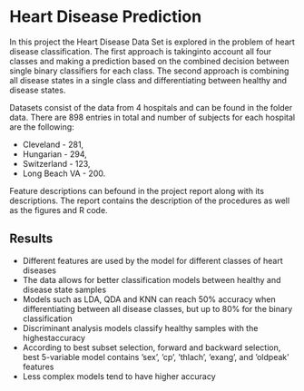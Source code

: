 # Heart Disease Prediction

In this project the Heart Disease Data Set is explored in the problem of heart disease classification.
The first approach is takinginto account all four classes and making a prediction based on the combined
decision between single binary classifiers for each class. The second approach is combining all disease states in a single class and differentiating between healthy
and disease states.

Datasets consist of the data from 4 hospitals and can be found in the folder data. 
There are 898 entries in total and number of subjects for each hospital are the following: 

* Cleveland - 281,
* Hungarian - 294,
* Switzerland - 123, 
* Long Beach VA - 200.

Feature descriptions can befound in the project report along with its descriptions. The report contains the description of the procedures as well as the figures and R code.

## Results 
* Different features are used by the model for different classes of heart diseases
* The data allows for better classification models between healthy and disease state samples
* Models such as LDA, QDA and KNN can reach 50% accuracy when differentiating between all disease classes, but up to 80% for the binary classification
* Discriminant analysis models classify healthy samples with the highestaccuracy
* According to best subset selection, forward and backward selection, best 5-variable model contains ’sex’, ’cp’, ’thlach’, ’exang’, and ’oldpeak’ features
* Less complex models tend to have higher accuracy

